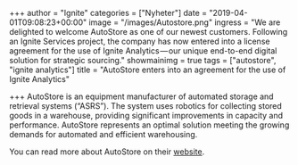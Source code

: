 +++
author = "Ignite"
categories = ["Nyheter"]
date = "2019-04-01T09:08:23+00:00"
image = "/images/Autostore.png"
ingress = "We are delighted to welcome AutoStore as one of our newest customers. Following an Ignite Services project, the company has now entered into a license agreement for the use of Ignite Analytics — our unique end-to-end digital solution for strategic sourcing."
showmainimg = true
tags = ["autostore", "ignite analytics"]
title = "AutoStore enters into an agreement for the use of Ignite Analytics"

+++
AutoStore is an equipment manufacturer of automated storage and retrieval systems (“ASRS”). The system uses robotics for collecting stored goods in a warehouse, providing significant improvements in capacity and performance. AutoStore represents an optimal solution meeting the growing demands for automated and efficient warehousing.

You can read more about AutoStore on their [website](https://autostoresystem.com/).